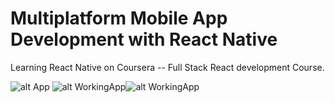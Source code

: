 # Multiplatform Mobile App Development with React Native
Learning React Native on Coursera -- Full Stack React development Course.



![alt App](/App.gif) ![alt WorkingApp](/app2.gif)![alt WorkingApp](/App1.gif)
